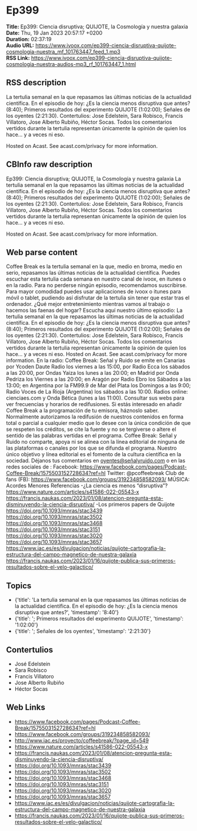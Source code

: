 # Ep399  
**Title:** Ep399: Ciencia disruptiva; QUIJOTE, la Cosmología y nuestra galaxia  
**Date:** Thu, 19 Jan 2023 20:57:17 +0200  
**Duration:** 02:37:19  
**Audio URL:** https://www.ivoox.com/ep399-ciencia-disruptiva-quijote-cosmologia-nuestra_mf_101763447_feed_1.mp3  
**RSS Link:** https://www.ivoox.com/ep399-ciencia-disruptiva-quijote-cosmologia-nuestra-audios-mp3_rf_101763447_1.html  

## RSS description
La tertulia semanal en la que repasamos las últimas noticias de la actualidad científica. En el episodio de hoy: ¿Es la ciencia menos disruptiva que antes? (8:40); Primeros resultados del experimento QUIJOTE (1:02:00); Señales de los oyentes (2:21:30). Contertulios: Jose Edelstein, Sara Robisco, Francis Villatoro, Jose Alberto Rubiño, Héctor Socas. Todos los comentarios vertidos durante la tertulia representan únicamente la opinión de quien los hace... y a veces ni eso.

 Hosted on Acast. See acast.com/privacy for more information.

## CBInfo raw description
Ep399: Ciencia disruptiva; QUIJOTE, la Cosmología y nuestra galaxia
La tertulia semanal en la que repasamos las últimas noticias de la actualidad científica. En el episodio de hoy: ¿Es la ciencia menos disruptiva que antes? (8:40); Primeros resultados del experimento QUIJOTE (1:02:00); Señales de los oyentes (2:21:30). Contertulios: Jose Edelstein, Sara Robisco, Francis Villatoro, Jose Alberto Rubiño, Héctor Socas. Todos los comentarios vertidos durante la tertulia representan únicamente la opinión de quien los hace... y a veces ni eso.



 Hosted on Acast. See acast.com/privacy for more information.




## Web parse content
Coffee Break es la tertulia semanal en la que, medio en broma, medio en serio, repasamos las últimas noticias de la actualidad científica. Puedes escuchar esta tertulia cada semana en nuestro canal de ivoox, en itunes o en la radio. Para no perderse ningún episodio, recomendamos suscribirse. Para mayor comodidad puedes usar aplicaciones de ivoox o itunes para móvil o tablet, pudiendo así disfrutar de la tertulia sin tener que estar tras el ordenador. ¿Qué mejor entretenimiento mientras vamos al trabajo o hacemos las faenas del hogar? Escucha aquí nuestro último episodio: La tertulia semanal en la que repasamos las últimas noticias de la actualidad científica. En el episodio de hoy: ¿Es la ciencia menos disruptiva que antes? (8:40); Primeros resultados del experimento QUIJOTE (1:02:00); Señales de los oyentes (2:21:30). Contertulios: Jose Edelstein, Sara Robisco, Francis Villatoro, Jose Alberto Rubiño, Héctor Socas. Todos los comentarios vertidos durante la tertulia representan únicamente la opinión de quien los hace… y a veces ni eso. Hosted on Acast. See acast.com/privacy for more information. En la radio: Coffee Break: Señal y Ruido se emite en Canarias por Ycoden Daute Radio los viernes a las 15:00, por Radio Ecca los sábados a las 20:00, por Ondas Yaiza los lunes a las 20:00; en Madrid por Onda Pedriza los Viernes a las 20:00; en Aragón por Radio Ebro los Sábados a las 13:00; en Argentina por la FM99.9 de Mar del Plata los Domingos a las 9:00; Radio Voces de La Rioja (Argentina) los sábados a las 10:00. Radios online: cienciaes.com y Onda Bética (lunes a las 11:00). Consultar sus webs para ver frecuencias y horarios de redifusiones. Si estás interesado en añadir Coffee Break a la programación de tu emisora, háznoslo saber. Normalmente autorizamos la redifusión de nuestros contenidos en forma total o parcial a cualquier medio que lo desee con la única condición de que se respeten los créditos, se cite la fuente y no se tergiverse o altere el sentido de las palabras vertidas en el programa. Coffee Break: Señal y Ruido no comparte, apoya ni se alinea con la línea editorial de ninguna de las plataformas o canales por los que se difunda el programa. Nuestro único objetivo y línea editorial es el fomento de la cultura científica en la sociedad. Déjanos tus comentarios en oyentes@señalyruido.com o en las redes sociales de : Facebook: https://www.facebook.com/pages/Podcast-Coffee-Break/1575503152728634?ref=hl Twitter: @pcoffeebreak Club de fans (FB): https://www.facebook.com/groups/319234858582093/ MÚSICA: Acordes Menores Referencias -¿La ciencia es menos “disruptiva”? https://www.nature.com/articles/s41586-022-05543-x https://francis.naukas.com/2023/01/08/atencion-pregunta-esta-disminuyendo-la-ciencia-disruptiva/ -Los primeros papers de Quijote https://doi.org/10.1093/mnras/stac3439 https://doi.org/10.1093/mnras/stac3502 https://doi.org/10.1093/mnras/stac3468 https://doi.org/10.1093/mnras/stac3151 https://doi.org/10.1093/mnras/stac3020 https://doi.org/10.1093/mnras/stac3657 https://www.iac.es/es/divulgacion/noticias/quijote-cartografia-la-estructura-del-campo-magnetico-de-nuestra-galaxia https://francis.naukas.com/2023/01/16/quijote-publica-sus-primeros-resultados-sobre-el-velo-galactico/

## Topics
- {'title': 'La tertulia semanal en la que repasamos las últimas noticias de la actualidad científica. En el episodio de hoy: ¿Es la ciencia menos disruptiva que antes?', 'timestamp': '8:40'}
- {'title': '; Primeros resultados del experimento QUIJOTE', 'timestamp': '1:02:00'}
- {'title': '; Señales de los oyentes', 'timestamp': '2:21:30'}
## Contertulios
- José Edelstein
- Sara Robisco
- Francis Villatoro
- Jose Alberto Rubiño
- Héctor Socas
## Web Links
- https://www.facebook.com/pages/Podcast-Coffee-Break/1575503152728634?ref=hl
- https://www.facebook.com/groups/319234858582093/
- http://www.iac.es/proyecto/coffeebreak/?page_id=549
- https://www.nature.com/articles/s41586-022-05543-x
- https://francis.naukas.com/2023/01/08/atencion-pregunta-esta-disminuyendo-la-ciencia-disruptiva/
- https://doi.org/10.1093/mnras/stac3439
- https://doi.org/10.1093/mnras/stac3502
- https://doi.org/10.1093/mnras/stac3468
- https://doi.org/10.1093/mnras/stac3151
- https://doi.org/10.1093/mnras/stac3020
- https://doi.org/10.1093/mnras/stac3657
- https://www.iac.es/es/divulgacion/noticias/quijote-cartografia-la-estructura-del-campo-magnetico-de-nuestra-galaxia
- https://francis.naukas.com/2023/01/16/quijote-publica-sus-primeros-resultados-sobre-el-velo-galactico/